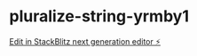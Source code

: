 # pluralize-string-yrmby1

[Edit in StackBlitz next generation editor ⚡️](https://stackblitz.com/~/github.com/smartinez254/pluralize-string-yrmby1)